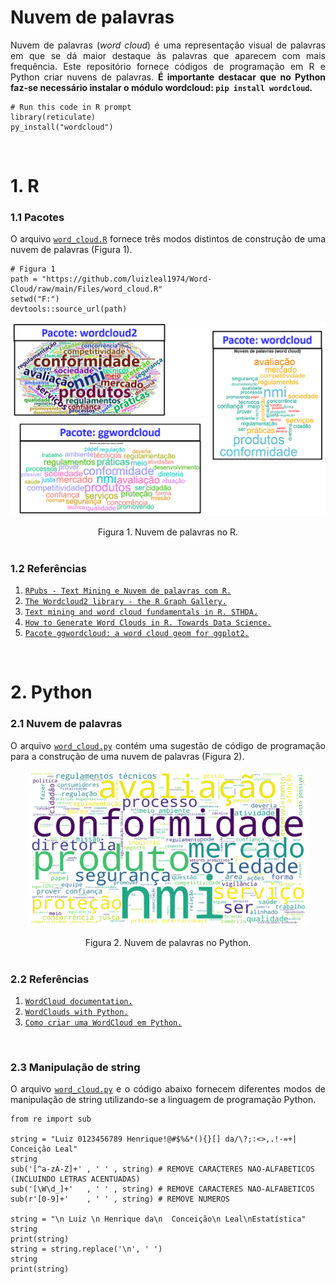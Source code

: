 # Nuvem de palavras

<p align="justify">Nuvem de palavras (<i>word cloud</i>) é uma representação visual de palavras em que se dá maior destaque às palavras que aparecem com mais frequência. Este repositório fornece códigos de programação em R e Python criar nuvens de palavras. <b>É importante destacar que no Python faz-se necessário instalar o módulo wordcloud: <code>pip install wordcloud</code>.</b></p>

```{r}
# Run this code in R prompt
library(reticulate)
py_install("wordcloud")
```

</br>



# 1. R


### 1.1 Pacotes

<p align="justify">O arquivo <a target='_blank' rel='noopener noreferrer' href='https://github.com/luizleal1974/Word-Cloud/blob/main/Files/word_cloud.R'><code>word_cloud.R</code></a> fornece três modos distintos de construção de uma nuvem de palavras (Figura 1).</p>

```{r}
# Figura 1
path = "https://github.com/luizleal1974/Word-Cloud/raw/main/Files/word_cloud.R"
setwd("F:")
devtools::source_url(path)
```

<p align="center"><img src="/Files/word_cloud_R.png" alt="Drawing"/></p>

<div align="center">Figura 1. Nuvem de palavras no R.</div>


</br>

### 1.2 Referências

<p align="justify">
<ol>
<li><a target='_blank' rel='noopener noreferrer' href='https://rpubs.com/amrofi/word_cloud_with_R_Mateus'><code>RPubs - Text Mining e Nuvem de palavras com R.</code></a></li>
<li><a target='_blank' rel='noopener noreferrer' href='https://r-graph-gallery.com/196-the-wordcloud2-library.html'><code>The Wordcloud2 library - the R Graph Gallery.</code></a></li>
<li><a target='_blank' rel='noopener noreferrer' href='http://www.sthda.com/english/wiki/text-mining-and-word-cloud-fundamentals-in-r-5-simple-steps-you-should-know'><code>Text mining and word cloud fundamentals in R. STHDA.</code></a></li>
<li><a target='_blank' rel='noopener noreferrer' href='https://towardsdatascience.com/create-a-word-cloud-with-r-bde3e7422e8a'><code>How to Generate Word Clouds in R. Towards Data Science.</code></a></li>
<li><a target='_blank' rel='noopener noreferrer' href='https://cran.r-project.org/web/packages/ggwordcloud/vignettes/ggwordcloud.html'><code>Pacote ggwordcloud: a word cloud geom for ggplot2.</code></a></li>
</ol>
</p>

</br>




# 2. Python

### 2.1 Nuvem de palavras

<p align="justify">O arquivo <a target='_blank' rel='noopener noreferrer' href='https://github.com/luizleal1974/Word-Cloud/blob/main/Files/word_cloud.py'><code>word_cloud.py</code></a> contém uma sugestão de código de programação para a construção de uma nuvem de palavras (Figura 2).</p>

<p align="center"><img src="/Files/word_cloud_Python.png" alt="Drawing" height="250" width="450"/></p>

<div align="center">Figura 2. Nuvem de palavras no Python.</div>



</br>


### 2.2 Referências

<p align="justify">
<ol>
<li><a target='_blank' rel='noopener noreferrer' href='https://amueller.github.io/word_cloud/generated/wordcloud.WordCloud.html'><code>WordCloud documentation.</code></a></li>
<li><a target='_blank' rel='noopener noreferrer' href='https://medium.com/@m3redithw/wordclouds-with-python-c287887acc8b'><code>WordClouds with Python.</code></a></li>
<li><a target='_blank' rel='noopener noreferrer' href='https://sigmoidal.ai/como-criar-uma-wordcloud-em-python/'><code>Como criar uma WordCloud em Python.</code></a></li>
</ol>
</p>


</br>





### 2.3 Manipulação de string

<p align="justify">O arquivo <a target='_blank' rel='noopener noreferrer' href='https://github.com/luizleal1974/Word-Cloud/blob/main/Files/word_cloud.py'><code>word_cloud.py</code></a> e o código abaixo fornecem diferentes modos de manipulação de string utilizando-se a linguagem de programação Python.</p>

```{python}
from re import sub

string = "Luiz 0123456789 Henrique!@#$%&*(){}[] da/\?;:<>,.!-=+| Conceição Leal"
string
sub('[^a-zA-Z]+' , ' ' , string) # REMOVE CARACTERES NAO-ALFABETICOS (INCLUINDO LETRAS ACENTUADAS)
sub('[\W\d_]+'   , ' ' , string) # REMOVE CARACTERES NAO-ALFABETICOS
sub(r'[0-9]+'    , ' ' , string) # REMOVE NUMEROS

string = "\n Luiz \n Henrique da\n  Conceição\n Leal\nEstatística"
string
print(string)
string = string.replace('\n', ' ')
string
print(string)
```

</br>
